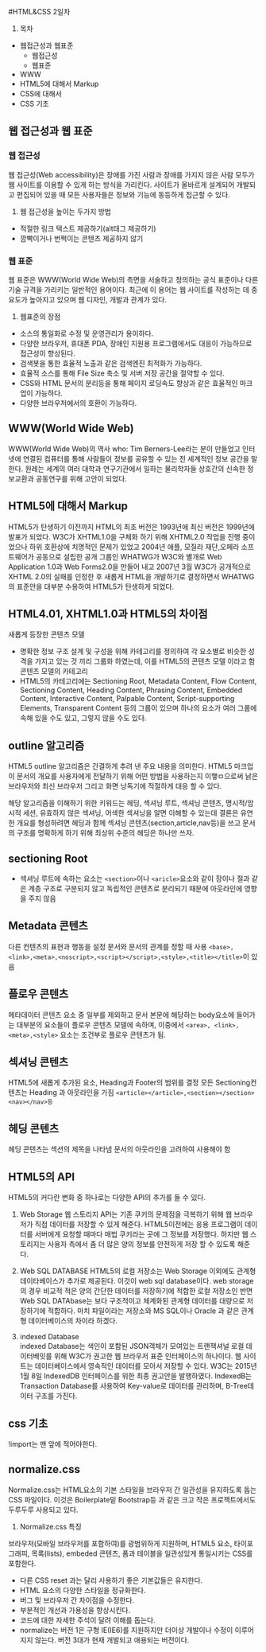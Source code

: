 #HTML&CSS 2일차 

1. 목차
  - 웹접근성과 웹표준
    - 웹접근성
    - 웹표준
  - WWW
  - HTML5에 대해서 Markup
  - CSS에 대해서
  - CSS 기초


## 웹 접근성과 웹 표준

### 웹 접근성
웹 접근성(Web accessibility)은 장애를 가진 사람과 장애를 가지지 않은 사람 모두가 웹 사이트를 이용할 수 있게 하는 방식을 가리킨다. 사이트가 올바르게 설계되어 개발되고 편집되어 있을 때 모든 사용자들은 정보와 기능에 동등하게 접근할 수 있다.
1. 웹 접근성을 높이는 두가지 방법
  - 적절한 링크 텍스트 제공하기(alt태그 제공하기)
  - 깜빡이거나 번쩍이는 콘텐츠 제공하지 않기

### 웹 표준
웹 표준은 WWW(World Wide Web)의 측면을 서술하고 정의하는 공식 표준이나 다른 기술 규격을 가리키는 일반적인 용어이다. 최근에 이 용어는 웹 사이트를 작성하는 데 
중요도가 높아지고 있으며 웹 디자인, 개발과 관계가 있다.

1. 웹표준의 장점
  - 소스의 통일화로 수정 및 운영관리가 용이하다.
  - 다양한 브라우저, 휴대폰 PDA, 장애인 지원용 프로그램에서도 대응이 가능하므로 접근성이 향상된다.
  - 검색봇을 통한 효율적 노출과 같은 검색엔진 최적화가 가능하다.
  - 효율적 소스를 통해 File Size 축소 및 서버 저장 공간을 절약할 수 있다.
  - CSS와 HTML 문서의 분리등을 통해 페이지 로딩속도 향상과 같은 효율적인 마크업이 가능하다.
  - 다양한 브라우저에서의 호환이 가능하다.

## WWW(World Wide Web)

WWW(World Wide Web)의 역사
who: Tim Berners-Lee라는 분이 만들었고 인터넷에 연결된 컴퓨터를 통해 사람들이 정보를 공유할 수 있는 전 세계적인 정보 공간을 말한다.
원레는 세계의 여러 대학과 연구기관에서 일하는 물리학자들 상호간의 신속한 정보교환과 공동연구를 위해 고안이 되었다. 


## HTML5에 대해서 Markup
HTML5가 탄생하기 이전까지 HTML의 최초 버전은 1993년에 최신 버전은 1999년에 발표가 되었다. W3C가 XHTML1.0을 구체화 하기 위해 XHTML2.0 작업을 진행 중이 었으나 하위 호환상에 치명적인 문제가 있었고 2004년 애플, 모질라 재단,오페라 소프트웨어가 공동으로 설립한 공개 그룹인 WHATWG가 W3C와 별개로 Web Application 1.0과 Web Forms2.0을 만들어 내고  2007년 3월 W3C가 공개적으로 XHTML 2.0의 실패를 인정한 후 새롭게 HTML을 개발하기로 결정하면서 WHATWG의 표준안을 대부분 수용하여 HTML5가 탄생하게 되었다.

## HTML4.01, XHTML1.0과 HTML5의 차이점
새롭게 등장한 콘텐츠 모델
 - 명확한 정보 구조 설계 및 구성을 위해 카테고리를 정의하여 각 요소별로 비슷한 성격을 가지고 있는 것 끼리 그룹화 하였는데, 이를 HTML5의 콘텐츠 모델 이라고 함
콘텐츠 모델의 카테고리
 - HTML5의 카테고리에는 Sectioning Root, Metadata Content, Flow Content, Sectioning Content, Heading Content, Phrasing Content, Embedded Content, Interactive Content, Palpable Content, Script-supporting Elements, Transparent Content 등의 그룹이 있으며 하나의 요소가 여러 그룹에 속해 있을 수도 있고, 그렇지 않을 수도 있다. 

## outline 알고리즘
HTML5 outline 알고리즘은 간결하게 추려 낸 주요 내용을 의미한다. HTML5 마크업이 문서의 개요를 사용자에게 전달하기 위해 어떤 방법을 사용하는지 이햏ㅁ으로써 낡은 브라우저와 최신 브라우저 그리고 화면 낭독기에 적절하게 대응 할 수 있다.

해당 알고리즘을 이해하기 위한 키워드는 헤딩, 섹셔닝 루트, 섹셔닝 콘텐츠, 명시적/암시적 세션, 유효하지 않은 섹셔닝, 어색한 섹셔닝을 알면 이해할 수 있는데 
결론은 유연한 개요를 형성하려면 헤딩과 함께 섹셔닝 콘텐츠(section,article,nav등)을 쓰고 문서의 구조를 명확하게 하기 위해 최상위 수준의 헤딩은 하나만 쓰자.

## sectioning Root
- 섹셔닝 루트에 속하는 요소는 ```<section>```이나 ```<aricle>```요소와 같이 장이나 절과 같은 계층 구조로 구분되지 않고 독립적인 콘텐츠로 분리되기 때문에 아웃라인에 영향을 주지 않음

## Metadata 콘텐츠
다른 컨텐츠의 표현과 행동을 설정 문서와 문서의 관계를 정할 때 사용 ```<base>,<link>,<meta>,<noscript>,<script></script>,<style>,<title></title>```이 있음

## 플로우 콘텐츠
메타데이터 콘텐츠 요소 중 일부를 제외하고 문서 본문에 해당하는 body요소에 들어가는 대부분의 요소들이 플로우 콘텐츠 모델에 속하며,
이중에서 ```<area>, <link>,<meta>,<style>``` 요소는 조건부로 플로우 콘텐츠가 됨.

## 섹셔닝 콘텐츠
HTML5에 새롭게 추가된 요소, Heading과 Footer의 범위를 결정  모든 Sectioning컨텐츠는 Heading 과 아웃라인을 가짐 ```<article></article>,<section></section><nav></nav>등```

## 헤딩 콘텐츠

헤딩 콘텐츠는 섹션의 제목을 나타냄 문서의 아웃라인을 고려하여 사용해야 함


## HTML5의 API
HTML5의 커다란 변화 중 하나로는 다양한 API의 추가를 들 수 있다.

1. Web Storage
  웹 스토리지 API는 기존 쿠키의 문제점을 극복하기 위해 웹 브라우저가 직접 데이터를 저장할 수 있게 해준다.
  HTML5이전에는 응용 프로그램이 데이터를 서버에게 요청할 때마다 매법 쿠키라는 곳에 그 정보를 저장했다. 하지만 웹 스토리지는 사용자 측에서 좀 더 많은 양의 
  정보를 안전하게 저장 할 수 있도록 해준다.

2. Web SQL DATABASE
  HTML5의 로컬 저장소는 Web Storage 이외에도 관계형 데이타베이스가 추가로 제공된다. 이것이 web sql database이다. 
  web storage의 경우 비교적 적은 양의 간단한 데이터를 저장하기에 적합한 로컬 저장소인 반면 Web SQL DATAbase는 보다 구조적이고 체계화된 관계형 데이터를 대량으로 저장하기에 적합하다. 마치 파일이라는 저장소와 MS SQL이나 Oracle 과 같은 관계형 데이터베이스의 차이라 하겠다.
  
3. indexed Database  
indexed Database는 색인이 포함된 JSON객체가 모여있는 트랜잭셔널 로컬 데이터베잇를 위해 W3C가 권고한 웹 브라우저 표준 인터페이스의 하나이다.
웹 사이트는 데이터베이스에서 영속적인 데이터를 모아서 저장할 수 있다.
W3C는 2015년 1월 8일 IndexedDB 인터페이스를 위한 최종 권고안을 발행하였다.
IndexedB는 Transaction Database를 사용하여 Key-value로 데이터를 관리하며, B-Tree데이터 구조를 가진다.

## css 기초

!import는 맨 앞에 적어야한다.

## normalize.css

Normalize.css는 HTML요소의 기본 스타일을 브라우저 간 일관성을 유지하도록 돕는 CSS 파일이다. 이것은 Boilerplate밑 Bootstrap등 과 같은 크고 작은 프로젝트에서도 두루두루 사용되고 있다.

1. Normalize.css 특징

브라우저(모바일 브라우저를 포함하여)를 광범위하게 지원하며, HTML5 요소, 타이포그래피, 목록(lists), embeded 콘텐츠, 폼과 테이블을 일관성있게 통일시키는 CSS를 포함한다.

 - 다른 CSS reset 과는 달리 사용하기 좋은 기본값들은 유지한다.
 - HTML 요소의 다양한 스타일을 정규화한다.
 - 버그 및 브라우저 간 차이점을 수정한다.
 - 부분적인 개선과 가용성을 향상시킨다.
 - 코드에 대한 자세한 주석이 달려 이해를 돕는다.
 - normalize는 버전 1은 구형 IE(IE6)를 지원하지만 더이상 개발이나 수정이 이루어지지 않는다. 버전 3대가 현재 개발되고 애용되는 버전이다.


